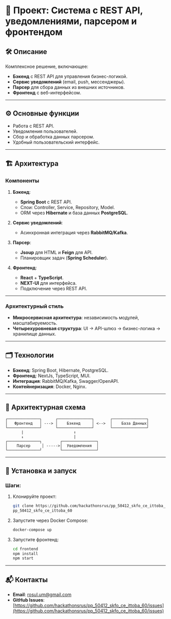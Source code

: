 # 📘 Проект: Система с REST API, уведомлениями, парсером и фронтендом

## 🛠️ Описание
Комплексное решение, включающее:
- **Бэкенд** с REST API для управления бизнес-логикой.
- **Сервис уведомлений** (email, push, мессенджеры).
- **Парсер** для сбора данных из внешних источников.
- **Фронтенд** с веб-интерфейсом.

---

## ⚙️ Основные функции
- Работа с REST API.
- Уведомления пользователей.
- Сбор и обработка данных парсером.
- Удобный пользовательский интерфейс.

---

## 🏗️ Архитектура

### Компоненты
1. **Бэкенд**:
   - **Spring Boot** с REST API.
   - Слои: Controller, Service, Repository, Model.
   - ORM через **Hibernate** и база данных **PostgreSQL**.

2. **Сервис уведомлений**:
   - Асинхронная интеграция через **RabbitMQ/Kafka**.


3. **Парсер**:
   - **Jsoup** для HTML и **Feign** для API.
   - Планировщик задач (**Spring Scheduler**).

4. **Фронтенд**:
   - **React** + **TypeScript**.
   - **NEXT-UI** для интерфейса.
   - Подключение через REST API.

---

### Архитектурный стиль
- **Микросервисная архитектура**: независимость модулей, масштабируемость.
- **Четырехуровневая структура**: UI → API-шлюз → бизнес-логика → хранилище данных.

---

## 🗂️ Технологии
- **Бэкенд**: Spring Boot, Hibernate, PostgreSQL.
- **Фронтенд**: NextJs, TypeScript, MUI.
- **Интеграция**: RabbitMQ/Kafka, Swagger/OpenAPI.
- **Контейнеризация**: Docker, Nginx.

---

## 📖 Архитектурная схема

```
┌──────────────┐      ┌───────────────┐       ┌───────────────┐
│   Фронтенд   │ ---> │    Бэкенд     │ <-->  │    База Данных│
└──────────────┘      └───────────────┘       └───────────────┘
       |                      ↑
       ↓                      |
┌──────────────┐        ┌───────────────┐
│    Парсер     │ ----->│  Уведомления  │
└──────────────┘        └───────────────┘
```

---

## 🚀 Установка и запуск

### Шаги:
1. Клонируйте проект:
   ```bash
   git clone https://github.com/hackathonsrus/pp_50412_skfo_ce_ittoba_60.git
   pp_50412_skfo_ce_ittoba_60
   ```
2. Запустите через Docker Compose:
   ```bash
   docker-compose up
   ```
3. Запустите фронтенд:
   ```bash
   cd frontend
   npm install
   npm start
   ```

---

## 📬 Контакты
- **Email**: rosul.um@gmail.com
- **GitHub Issues**: [https://github.com/hackathonsrus/pp_50412_skfo_ce_ittoba_60/issues](https://github.com/hackathonsrus/pp_50412_skfo_ce_ittoba_60/issues)